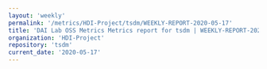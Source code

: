 ```yaml
---
layout: 'weekly'
permalink: '/metrics/HDI-Project/tsdm/WEEKLY-REPORT-2020-05-17'
title: 'DAI Lab OSS Metrics Metrics report for tsdm | WEEKLY-REPORT-2020-05-17'
organization: 'HDI-Project'
repository: 'tsdm'
current_date: '2020-05-17'
---
```

